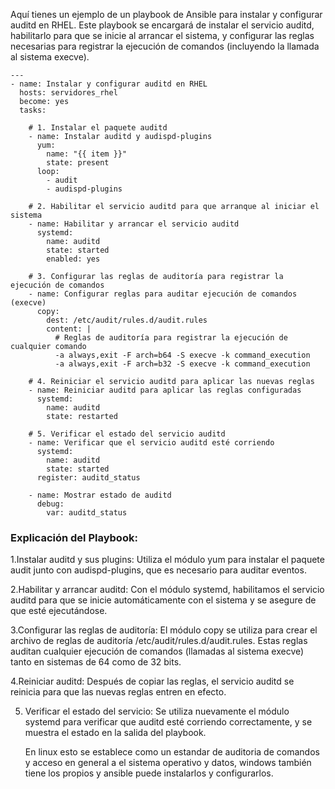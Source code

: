 Aquí tienes un ejemplo de un playbook de Ansible para instalar y configurar auditd en RHEL. Este playbook se encargará de instalar el servicio auditd, habilitarlo para que se inicie al arrancar el sistema, y configurar las reglas necesarias para registrar la ejecución de comandos (incluyendo la llamada al sistema execve).
```
---
- name: Instalar y configurar auditd en RHEL
  hosts: servidores_rhel
  become: yes
  tasks:

    # 1. Instalar el paquete auditd
    - name: Instalar auditd y audispd-plugins
      yum:
        name: "{{ item }}"
        state: present
      loop:
        - audit
        - audispd-plugins

    # 2. Habilitar el servicio auditd para que arranque al iniciar el sistema
    - name: Habilitar y arrancar el servicio auditd
      systemd:
        name: auditd
        state: started
        enabled: yes

    # 3. Configurar las reglas de auditoría para registrar la ejecución de comandos
    - name: Configurar reglas para auditar ejecución de comandos (execve)
      copy:
        dest: /etc/audit/rules.d/audit.rules
        content: |
          # Reglas de auditoría para registrar la ejecución de cualquier comando
          -a always,exit -F arch=b64 -S execve -k command_execution
          -a always,exit -F arch=b32 -S execve -k command_execution

    # 4. Reiniciar el servicio auditd para aplicar las nuevas reglas
    - name: Reiniciar auditd para aplicar las reglas configuradas
      systemd:
        name: auditd
        state: restarted

    # 5. Verificar el estado del servicio auditd
    - name: Verificar que el servicio auditd esté corriendo
      systemd:
        name: auditd
        state: started
      register: auditd_status

    - name: Mostrar estado de auditd
      debug:
        var: auditd_status
```

### Explicación del Playbook:
1.Instalar auditd y sus plugins: Utiliza el módulo yum para instalar el paquete audit junto con audispd-plugins, que es necesario para auditar eventos.

2.Habilitar y arrancar auditd: Con el módulo systemd, habilitamos el servicio auditd para que se inicie automáticamente con el sistema y se asegure de que esté ejecutándose.

3.Configurar las reglas de auditoría: El módulo copy se utiliza para crear el archivo de reglas de auditoría /etc/audit/rules.d/audit.rules. Estas reglas auditan cualquier ejecución de comandos (llamadas al sistema execve) tanto en sistemas de 64 como de 32 bits.

4.Reiniciar auditd: Después de copiar las reglas, el servicio auditd se reinicia para que las nuevas reglas entren en efecto.

5. Verificar el estado del servicio: Se utiliza nuevamente el módulo systemd para verificar que auditd esté corriendo correctamente, y se muestra el estado en la salida del playbook.

   En linux esto se establece como un estandar de auditoria de comandos y acceso en general a el sistema operativo y datos, windows también tiene los propios y ansible puede instalarlos y configurarlos.
